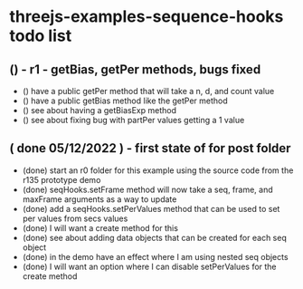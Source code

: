 # threejs-examples-sequence-hooks todo list

## () - r1 - getBias, getPer methods, bugs fixed
* () have a public getPer method that will take a n, d, and count value
* () have a public getBias method like the getPer method
* () see about having a getBiasExp method
* () see about fixing bug with partPer values getting a 1 value

## ( done 05/12/2022 ) - first state of for post folder
* (done) start an r0 folder for this example using the source code from the r135 prototype demo
* (done) seqHooks.setFrame method will now take a seq, frame, and maxFrame arguments as a way to update
* (done) add a seqHooks.setPerValues method that can be used to set per values from secs values
* (done) I will want a create method for this
* (done) see about adding data objects that can be created for each seq object
* (done) in the demo have an effect where I am using nested seq objects
* (done) I will want an option where I can disable setPerValues for the create method
